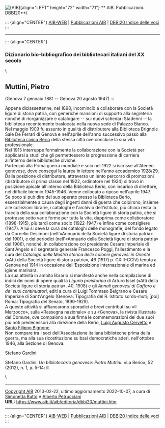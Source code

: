 ![\[AIB\]](/aib/wi/aibv72.gif){align="LEFT" height="72" width="71"}
** AIB. Pubblicazioni. DBBI20**\

::: {align="CENTER"}
[AIB-WEB](/) \| [Pubblicazioni AIB](/pubblicazioni/) \| [DBBI20 Indice
delle voci](dbbi20.htm)
:::

------------------------------------------------------------------------

::: {align="CENTER"}
### Dizionario bio-bibliografico dei bibliotecari italiani del XX secolo

\

## Muttini, Pietro

(Genova 7 gennaio 1881 -- Genova 20 agosto 1947)
:::

Appena diciassettenne, nel 1898, incominciò a collaborare con la Società
ligure di storia patria, con generiche mansioni di supporto alla
segreteria nonché di riorganizzare e catalogare -- sui nuovi schedari
Staderini -- la biblioteca recentemente traslocata nella nuova sede di
Palazzo Bianco.\
Nel maggio 1909 fu assunto in qualità di distributore alla Biblioteca
Brignole Sale De Ferrari di Genova e nell\'aprile dell\'anno successivo
passò alla [Biblioteca civica Berio](/aib/stor/teche/ge-civ.htm) della
stessa città ove concluse la sua vita professionale.\
Nel 1915 interruppe formalmente la collaborazione con la Società per
applicarsi a studi che gli permettessero la progressione di carriera
all\'interno delle biblioteche civiche.\
Partecipò alla Prima guerra mondiale e solo nel 1922 si iscrisse
all\'Ateneo genovese, dove conseguì la laurea in lettere nell\'anno
accademico 1928/29.\
Dalla posizione di distributore, attraverso un lento percorso di
promozioni (distributore di prima classe nel 1922, ordinatore nel 1924)
si trovò in posizione apicale all\'interno della Biblioteca Berio, con
incarico di direttore, nel difficile biennio 1945-1946. Venne collocato
a riposo nell\'aprile 1947.\
Se poco si può dire del suo operato presso la Biblioteca Berio,
essenzialmente a causa degli ingenti danni di guerra che colpirono,
insieme alle collezioni librarie, i cataloghi e l\'archivio
dell\'istituto, più chiara resta la traccia della sua collaborazione con
la Società ligure di storia patria, che si protrasse sotto varie forme
per tutta la vita, dapprima come collaboratore (1898-1915), più tardi
come socio (1922-1947) e infine come consigliere (1947). A lui si deve
la cura dei cataloghi delle monografie, del fondo legato da Cornelio
Desimoni (nell\'«Annuario della Società ligure di storia patria» del
1901), e dei periodici (nell\'«Annuario della Società ligure di storia
patria» del 1906), nonché, in collaborazione col presidente Cesare
Imperiale di Sant\'Angelo e il segretario generale Francesco Poggi,
l\'allestimento e la cura del *Catalogo della Mostra storica delle
colonie genovesi in Oriente* («Atti della Società ligure di storia
patria», 46 (1917) p. CXIII-CCIV) tenuta a Genova nel 1914 in occasione
dell\'Esposizione internazionale di marina ed igiene marinara.\
La sua attività in ambito librario si manifestò anche nella compilazione
di indici dei nomi di opere quali la *Liguria preistorica* di Arturo
Issel («Atti della Società ligure di storia patria», 40, 1908) e gli
*Annali genovesi di Caffaro e de\' suoi continuatori*, editi a cura di
Luigi Tommaso Belgrano e Cesare Imperiale di Sant\'Angelo (Genova:
Tipografia del R. Istituto sordo-muti; \[poi\] Roma: Tipografia del
Senato, 1890-1929).\
A queste attività si affiancarono sporadici e brevi contributi su «Il
Marzocco», sulla «Rassegna nazionale» e su «Genova», la rivista
illustrata del Comune, ove compaiono a sua firma le commemorazioni dei
due suoi più noti predecessori alla direzione della Berio, [Luigi
Augusto Cervetto](cervetto.htm) e [Santo Filippo Bignone](bignone.htm).\
Non compare tra i soci dell\'Associazione italiana biblioteche prima
della guerra, ma alla sua ricostituzione su basi democratiche aderì,
nell\'ottobre 1946, alla Sezione di Genova.

Stefano Gardini

Stefano Gardini. *Un bibliotecario genovese: Pietro Muttini*. «La
Berio», 52 (2012), n. 1, p. 5-14: ill.

\

------------------------------------------------------------------------

[Copyright AIB](/su-questo-sito/dichiarazione-di-copyright-aib-web/)
2013-02-22, ultimo aggiornamento 2022-10-07, a cura di [Simonetta
Buttò](/aib/redazione3.htm) e [Alberto
Petrucciani](/su-questo-sito/redazione-aib-web/)\
**URL:** https://www.aib.it/aib/editoria/dbbi20/muttini.htm

------------------------------------------------------------------------

::: {align="CENTER"}
[AIB-WEB](/) \| [Pubblicazioni AIB](/pubblicazioni/) \| [DBBI20 Indice
delle voci](dbbi20.htm)
:::
